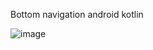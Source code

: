 Bottom navigation android kotlin

![image](https://github.com/deniace/Bottom_Nav/blob/master/screenshoot/Capture.JPG?raw=true "screenshoot Capture")